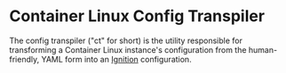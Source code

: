 # Container Linux Config Transpiler

The config transpiler ("ct" for short) is the utility responsible for transforming a Container Linux instance's configuration from the human-friendly, YAML form into an [Ignition](https://github.com/coreos/ignition) configuration.
